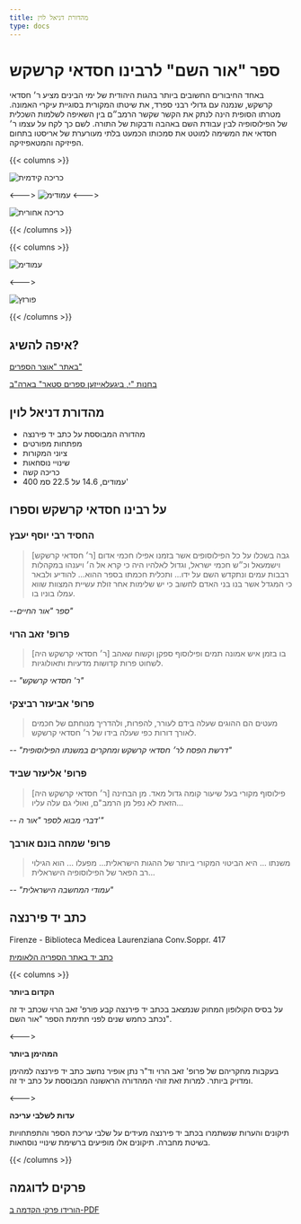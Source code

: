 ```yaml
---
title: מהדורת דניאל לוין
type: docs
---
```


# ספר "אור השם" לרבינו חסדאי קרשקש

באחד החיבורים החשובים ביותר בהגות היהודית של ימי הבינים מציע ר׳ חסדאי קרשקש, שנמנה עם גדולי רבני ספרד, את שיטתו המקורית בסוגיית עיקרי האמונה. מטרתו הסופית הינה לנתק את הקשר שקשר הרמב״ם בין השאיפה לשלמות השכלית של הפילוסופיה לבין עבודת השם באהבה ודבקות של התורה. לשם כך לקח על עצמו ר׳ חסדאי את המשימה למוטט את סמכותו הכמעט בלתי מעורערת של אריסטו בתחום הפיזיקה והמטאפיזיקה.


{{< columns >}}

![כריכה קידמית](IMG_5166-scaled.jpg)

<--->
![עמודימ](IMG_5154-scaled.jpg)
<--->

![כריכה אחורית](IMG_5167-scaled.jpg)

{{< /columns >}}

{{< columns >}}

![עמודימ](IMG_5151-scaled.jpg)

<--->

![פורזץ](IMG_5150-scaled.jpg)

{{< /columns >}}


## איפה להשיג?

[באתר "אוצר הספרים"](http://www.sefer.org.il/Product/36163214/%D7%90%D7%95%D7%A8-%D7%94%D7%A9%D7%9D---%D7%A8%D7%91%D7%99-%D7%97%D7%A1%D7%93%D7%90%D7%99-%D7%A7%D7%A8%D7%A7%D7%A9)

[בחנות "י, ביגעלאייזען ספרים סטאר" בארה"ב](https://www.google.com/maps/place/J+Biegeleisen+Co./@40.633463,-73.982577,15z/data=!4m5!3m4!1s0x0:0x194c7cd3e0df72dc!8m2!3d40.633463!4d-73.982577)

## מהדורת דניאל לוין

* מהדורה המבוססת על כתב יד פירנצה
* מפתחות מפורטים
* ציוני המקורות
* שינויי נוסחאות
* כריכה קשה
* 400 עמודים, 14.6 על 22.5 סמ'

## על רבינו חסדאי קרשקש וספרו

### החסיד רבי יוסף יעבץ
> [ר׳ חסדאי קרשקש] גבה בשכלו על כל הפילוסופים אשר בזמנו אפילו חכמי אדום וישמעאל וכ״ש חכמי ישראל, וגדול לאלהיו היה כי קרא אל ה׳ ויענהו במקהלות רבבות עמים ונתקדש השם על ידו... ותכלית חכמתו בספר ההוא... להודיע ולבאר כי המגדל אשר בנו בני האדם לחשוב כי יש שלימות אחר זולת עשיית המצוות שווא עמלו בוניו בו.

_--ספר "אור החיים"_
### פרופ' זאב הרוי
> [ר׳ חסדאי קרשקש היה] בו בזמן איש אמונה תמים ופילוסוף ספקן וקשוח שאהב לשחוט פרות קדושות מדעיות ותאולוגיות.

_-- "ר' חסדאי קרשקש"_

### פרופ' אביעזר רביצקי
> מעטים הם ההוגים שעלה בידם לעורר, להפרות, ולהדריך מנוחתם של חכמים לאורך דורות כפי שעלה בידו של ר׳ חסדאי קרשקש.

_-- "דרשת הפסח לר׳ חסדאי קרשקש ומחקרים במשנתו הפילוסופית"_

### פרופ' אליעזר שביד
> [ר׳ חסדאי קרשקש היה] פילוסוף מקורי בעל שיעור קומה גדול מאד. מן הבחינה הזאת לא נפל מן הרמב"ם, ואולי גם עלה עליו...

_-- דברי מבוא לספר "אור ה'"_

### פרופ' שמחה בונם אורבך
> משנתו ... היא הביטוי המקורי ביותר של ההגות הישראלית... מפעלו ... הוא הגילוי רב הפאר של הפילוסופיה הישראלית...

_-- "עמודי המחשבה הישראלית"_

## כתב יד פירנצה

Firenze - Biblioteca Medicea Laurenziana Conv.Soppr. 417

[כתב יד באתר הספריה הלאומית](http://beta.nli.org.il/en/manuscripts/NNL_ALEPH000147823/NLI#$FL31864276)

{{< columns >}}

**הקדום ביותר**

על בסיס הקולופון המחוק שנמצאב בכתב יד פירנצה קבע פורפ' זאב הרוי שכתב יד זה נכתב כחמש שנים לפני חתימת הספר "אור השם".

<--->

**המהימן ביותר**

בעקבות מחקריהם של פרופ' זאב הרוי וד"ר נתן אופיר נחשב כתב יד פירנצה למהימן ומדויק ביותר. למרות זאת זוהי המהדורה הראשונה המבוססת על כתב יד זה.

<--->

**עדות לשלבי עריכה**

תיקונים והערות שנשתמרו בכתב יד פירנצה מעידים על שלבי עריכת הספר והתפתחויות בשיטת מחברה. תיקונים אלו מופיעים ברשימת שינויי נוסחאות.

{{< /columns >}}

## פרקים לדוגמה

[הורידו פרקי הקדמה ב-PDF](Pages_from_Ohr_haShem_8nov2019_marks.pdf)
